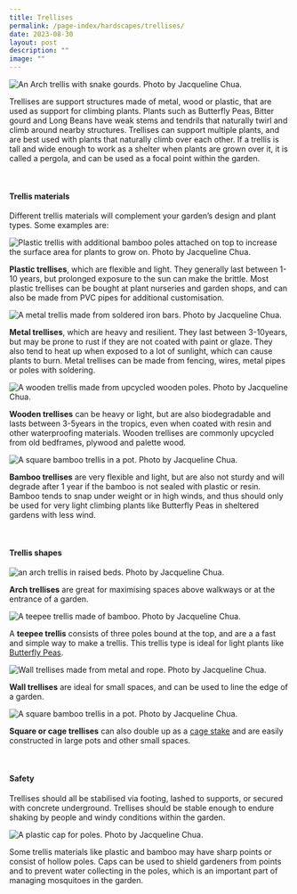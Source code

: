 ```yaml
---
title: Trellises
permalink: /page-index/hardscapes/trellises/
date: 2023-08-30
layout: post
description: ""
image: ""
---
```

<section>
	<img title="An Arch trellis with snake gourds. Photo by Jacqueline Chua." src="/images/Hardscapes/Trellis%20(10).jpg">
	<p>Trellises are support structures made of metal, wood or plastic, that are used as support for climbing plants. Plants such as Butterfly Peas, Bitter gourd and Long Beans have weak stems and tendrils that naturally twirl and climb around nearby structures.  Trellises can support multiple plants, and are best used with plants that naturally climb over each other. If a trellis is tall and wide enough to work as a shelter when plants are grown over it, it is called a pergola, and can be used as a focal point within the garden.</p> 
	<br>
</section>

<section>
	<h4>Trellis materials</h4>
	<p>Different trellis materials will complement your garden’s design and plant types. Some examples are:</p>
	<img title="Plastic trellis with additional bamboo poles attached on top to increase the surface area for plants to grow on. Photo by Jacqueline Chua." src="/images/Hardscapes/Woodlands%20Botanical%20Garden_20220520%20(32).jpg">
	<p><b>Plastic trellises</b>, which are flexible and light. They generally last between 1-10 years, but prolonged exposure to the sun can make the brittle. Most plastic trellises can be bought at plant nurseries and garden shops, and can also be made from PVC pipes for additional customisation.</p> 
	<img title="A metal trellis made from soldered iron bars. Photo by Jacqueline Chua." src="/images/Hardscapes/PXL_20230225_024732413.jpg">
	<p><b>Metal trellises</b>, which are heavy and resilient. They last between 3-10years, but may be prone to rust if they are not coated with paint or glaze. They also tend to heat up when exposed to a lot of sunlight, which can cause plants to burn. Metal trellises can be made from fencing, wires, metal pipes or poles with soldering.</p> 
	<img title="A wooden trellis made from upcycled wooden poles. Photo by Jacqueline Chua." src="/images/Hardscapes/Trellis%20(5).jpg">
	<p><b>Wooden trellises</b> can be heavy or light, but are also biodegradable and lasts between 3-5years in the tropics, even when coated with resin and other waterproofing materials. Wooden trellises are commonly upcycled from old bedframes, plywood and palette wood.</p>
	<img title="A square bamboo trellis in a pot. Photo by Jacqueline Chua." src="/images/Hardscapes/Trellis_JacChua.jpg">
		<p><b>Bamboo trellises</b> are very flexible and light, but are also not sturdy and will degrade after 1 year if the bamboo is not sealed with plastic or resin. Bamboo tends to snap under weight or in high winds, and thus should only be used for very light climbing plants like Butterfly Peas in sheltered gardens with less wind.</p>
	<br>
</section>

<section>
	<h4>Trellis shapes</h4>
	<img title="an arch trellis in raised beds. Photo by Jacqueline Chua." src="/images/Hardscapes/Trellis%20(9).jpg">
	<p><b>Arch trellises</b> are great for maximising spaces above walkways or at the entrance of a garden.</p>
	<img title="A teepee trellis made of bamboo. Photo by Jacqueline Chua." src="/images/Hardscapes/teepeetrellis_jacquelinechua-2.jpg">
	<p>A <b>teepee trellis</b> consists of three poles bound at the top, and are a a fast and simple way to make a trellis. This trellis type is ideal for light plants like <a href="/page-index/edible-plants/butterfly-pea/">Butterfly Peas</a>.</p>
	<img title="Wall trellises made from metal and rope. Photo by Jacqueline Chua." src="/images/Hardscapes/Trellis%20(3).jpg">
	<p></p><p><b>Wall trellises</b> are ideal for small spaces, and can be used to line the edge of a garden. </p>
	<img title="A square bamboo trellis in a pot. Photo by Jacqueline Chua." src="/images/Hardscapes/cagetrellis2_jacquelinechua.jpg">
	<p></p><p><b>Square or cage trellises</b> can also double up as a <a href="/page-index/hardscapes/staking/">cage stake</a> and are easily constructed in large pots and other small spaces. </p>
	<br>
</section>

<section>
	<h4>Safety</h4>
	<p>Trellises should all be stabilised via footing, lashed to supports, or secured with concrete underground. Trellises should be stable enough to endure shaking by people and windy conditions within the garden.</p> 
	<img title="A plastic cap for poles. Photo by Jacqueline Chua." src="/images/Hardscapes/PXL_20230615_031940141.jpg">
	<p>Some trellis materials like plastic and bamboo may have sharp points or consist of hollow poles. Caps can be used to shield gardeners from points and to prevent water collecting in the poles, which is an important part of managing mosquitoes in the garden.</p>
	<br>
</section>
